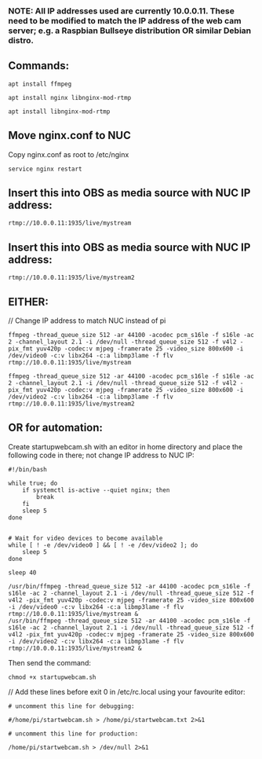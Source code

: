 ###  NOTE: All IP addresses used are currently 10.0.0.11.  These need to be modified to match the IP address of the web cam server; e.g. a Raspbian Bullseye distribution OR similar Debian distro.

## Commands:

```apt install ffmpeg```

```apt install nginx libnginx-mod-rtmp```

```apt install libnginx-mod-rtmp```

## Move nginx.conf to NUC
Copy nginx.conf as root to /etc/nginx

```service nginx restart```

## Insert this into OBS as media source with NUC IP address:
```rtmp://10.0.0.11:1935/live/mystream```

## Insert this into OBS as media source with NUC IP address:
```rtmp://10.0.0.11:1935/live/mystream2```


## EITHER:
// Change IP address to match NUC instead of pi
```
ffmpeg -thread_queue_size 512 -ar 44100 -acodec pcm_s16le -f s16le -ac 2 -channel_layout 2.1 -i /dev/null -thread_queue_size 512 -f v4l2 -pix_fmt yuv420p -codec:v mjpeg -framerate 25 -video_size 800x600 -i /dev/video0 -c:v libx264 -c:a libmp3lame -f flv rtmp://10.0.0.11:1935/live/mystream
```
```
ffmpeg -thread_queue_size 512 -ar 44100 -acodec pcm_s16le -f s16le -ac 2 -channel_layout 2.1 -i /dev/null -thread_queue_size 512 -f v4l2 -pix_fmt yuv420p -codec:v mjpeg -framerate 25 -video_size 800x600 -i /dev/video2 -c:v libx264 -c:a libmp3lame -f flv rtmp://10.0.0.11:1935/live/mystream2
```
## OR for automation:
Create startupwebcam.sh with an editor in home directory and place the following code in there; not change IP address to NUC IP:
```
#!/bin/bash

while true; do
    if systemctl is-active --quiet nginx; then
        break
    fi
    sleep 5
done


# Wait for video devices to become available
while [ ! -e /dev/video0 ] && [ ! -e /dev/video2 ]; do
    sleep 5
done

sleep 40

/usr/bin/ffmpeg -thread_queue_size 512 -ar 44100 -acodec pcm_s16le -f s16le -ac 2 -channel_layout 2.1 -i /dev/null -thread_queue_size 512 -f v4l2 -pix_fmt yuv420p -codec:v mjpeg -framerate 25 -video_size 800x600 -i /dev/video0 -c:v libx264 -c:a libmp3lame -f flv rtmp://10.0.0.11:1935/live/mystream &
/usr/bin/ffmpeg -thread_queue_size 512 -ar 44100 -acodec pcm_s16le -f s16le -ac 2 -channel_layout 2.1 -i /dev/null -thread_queue_size 512 -f v4l2 -pix_fmt yuv420p -codec:v mjpeg -framerate 25 -video_size 800x600 -i /dev/video2 -c:v libx264 -c:a libmp3lame -f flv rtmp://10.0.0.11:1935/live/mystream2 &
```
Then send the command:

```chmod +x startupwebcam.sh```

// Add these lines before exit 0 in /etc/rc.local using your favourite editor:
```
# uncomment this line for debugging:

#/home/pi/startwebcam.sh > /home/pi/startwebcam.txt 2>&1

# uncomment this line for production:

/home/pi/startwebcam.sh > /dev/null 2>&1
```
